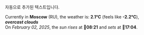 
자동으로 추가된 텍스트입니다.

<!--START_SECTION:weather:moscow-->
Currently in **Moscow** (RU), the weather is: **2.1°C** (feels like **-2.2°C**), ***overcast clouds***<br/>
On *February 02, 2025*, the *sun rises* at 🌅**08:21** and *sets* at 🌇**17:04**.
<!--END_SECTION:weather-->
